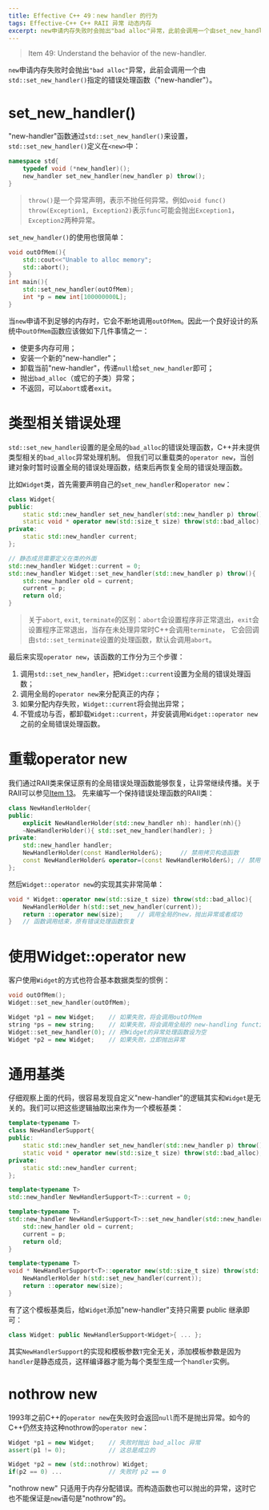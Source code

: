 ```yaml
---
title: Effective C++ 49：new handler 的行为
tags: Effective-C++ C++ RAII 异常 动态内存
excerpt: new申请内存失败时会抛出"bad alloc"异常，此前会调用一个由set_new_handler()指定的错误处理函数（"new-handler"）。
---
```


> Item 49: Understand the behavior of the new-handler.

`new`申请内存失败时会抛出`"bad alloc"`异常，此前会调用一个由`std::set_new_handler()`指定的错误处理函数（"new-handler"）。

<!--more-->

# set_new_handler()

"new-handler"函数通过`std::set_new_handler()`来设置，`std::set_new_handler()`定义在`<new>`中：

```cpp
namespace std{
    typedef void (*new_handler)();
    new_handler set_new_handler(new_handler p) throw();
}
```

> `throw()`是一个异常声明，表示不抛任何异常。例如`void func() throw(Exception1, Exception2)`表示`func`可能会抛出`Exception1`，`Exception2`两种异常。

`set_new_handler()`的使用也很简单：

```cpp
void outOfMem(){
    std::cout<<"Unable to alloc memory";
    std::abort();
}
int main(){
    std::set_new_handler(outOfMem);
    int *p = new int[100000000L];
}
```

当`new`申请不到足够的内存时，它会不断地调用`outOfMem`。因此一个良好设计的系统中`outOfMem`函数应该做如下几件事情之一：

* 使更多内存可用；
* 安装一个新的"new-handler"；
* 卸载当前"new-handler"，传递`null`给`set_new_handler`即可；
* 抛出`bad_alloc`（或它的子类）异常；
* 不返回，可以`abort`或者`exit`。

# 类型相关错误处理

`std::set_new_handler`设置的是全局的`bad_alloc`的错误处理函数，C++并未提供类型相关的`bad_alloc`异常处理机制。
但我们可以重载类的`operator new`，当创建对象时暂时设置全局的错误处理函数，结束后再恢复全局的错误处理函数。

比如`Widget`类，首先需要声明自己的`set_new_handler`和`operator new`：

```cpp
class Widget{
public:
    static std::new_handler set_new_handler(std::new_handler p) throw();
    static void * operator new(std::size_t size) throw(std::bad_alloc);
private:
    static std::new_handler current;
};

// 静态成员需要定义在类的外面
std::new_handler Widget::current = 0;
std::new_handler Widget::set_new_handler(std::new_handler p) throw(){
    std::new_handler old = current;
    current = p;
    return old;
}
```

> 关于`abort`, `exit`, `terminate`的区别：`abort`会设置程序非正常退出，`exit`会设置程序正常退出，当存在未处理异常时C++会调用`terminate`，
> 它会回调由`std::set_terminate`设置的处理函数，默认会调用`abort`。

最后来实现`operator new`，该函数的工作分为三个步骤：

1. 调用`std::set_new_handler`，把`Widget::current`设置为全局的错误处理函数；
2. 调用全局的`operator new`来分配真正的内存；
3. 如果分配内存失败，`Widget::current`将会抛出异常；
4. 不管成功与否，都卸载`Widget::current`，并安装调用`Widget::operator new`之前的全局错误处理函数。

# 重载operator new

我们通过RAII类来保证原有的全局错误处理函数能够恢复，让异常继续传播。关于RAII可以参见[Item 13][item13]。
先来编写一个保持错误处理函数的RAII类：

```cpp
class NewHandlerHolder{
public:
    explicit NewHandlerHolder(std::new_handler nh): handler(nh){}
    ~NewHandlerHolder(){ std::set_new_handler(handler); }
private:
    std::new_handler handler;
    NewHandlerHolder(const HandlerHolder&);     // 禁用拷贝构造函数
    const NewHandlerHolder& operator=(const NewHandlerHolder&); // 禁用赋值运算符
};
```

然后`Widget::operator new`的实现其实非常简单：

```cpp
void * Widget::operator new(std::size_t size) throw(std::bad_alloc){
    NewHandlerHolder h(std::set_new_handler(current));
    return ::operator new(size);    // 调用全局的new，抛出异常或者成功
}   // 函数调用结束，原有错误处理函数恢复
```

# 使用Widget::operator new

客户使用`Widget`的方式也符合基本数据类型的惯例：

```cpp
void outOfMem();
Widget::set_new_handler(outOfMem);

Widget *p1 = new Widget;    // 如果失败，将会调用outOfMem
string *ps = new string;    // 如果失败，将会调用全局的 new-handling function，当然如果没有的话就没有了
Widget::set_new_handler(0); // 把Widget的异常处理函数设为空
Widget *p2 = new Widget;    // 如果失败，立即抛出异常
```

# 通用基类

仔细观察上面的代码，很容易发现自定义"new-handler"的逻辑其实和`Widget`是无关的。我们可以把这些逻辑抽取出来作为一个模板基类：

```cpp
template<typename T>
class NewHandlerSupport{
public:
    static std::new_handler set_new_handler(std::new_handler p) throw();
    static void * operator new(std::size_t size) throw(std::bad_alloc);
private:
    static std::new_handler current;
};

template<typename T>
std::new_handler NewHandlerSupport<T>::current = 0;

template<typename T>
std::new_handler NewHandlerSupport<T>::set_new_handler(std::new_handler p) throw(){
    std::new_handler old = current;
    current = p;
    return old;
}

template<typename T>
void * NewHandlerSupport<T>::operator new(std::size_t size) throw(std::bad_alloc){
    NewHandlerHolder h(std::set_new_handler(current));
    return ::operator new(size);
}
```

有了这个模板基类后，给`Widget`添加"new-handler"支持只需要 public 继承即可：

```cpp
class Widget: public NewHandlerSupport<Widget>{ ... };
```

其实`NewHandlerSupport`的实现和模板参数`T`完全无关，添加模板参数是因为`handler`是静态成员，这样编译器才能为每个类型生成一个`handler`实例。

# nothrow new

1993年之前C++的`operator new`在失败时会返回`null`而不是抛出异常。如今的C++仍然支持这种nothrow的`operator new`：

```cpp
Widget *p1 = new Widget;    // 失败时抛出 bad_alloc 异常
assert(p1 != 0);            // 这总是成立的

Widget *p2 = new (std::nothrow) Widget;
if(p2 == 0) ...             // 失败时 p2 == 0
```

"nothrow new" 只适用于内存分配错误。而构造函数也可以抛出的异常，这时它也不能保证是`new`语句是"nothrow"的。

[item13]: /2015/08/02/effective-cpp-13.html
